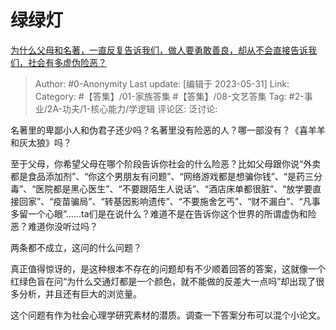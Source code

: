 # 绿绿灯
[为什么父母和名著，一直反复告诉我们，做人要勇敢善良，却从不会直接告诉我们，社会有多虚伪险恶？](https://www.zhihu.com/question/598152801/answer/3052969583)

> Author: #0-Anonymity
> Last update: [编辑于 2023-05-31]
> Link:
> Category: #【答集】/01-家族答集  #【答集】/08-文艺答集
> Tag: #2-事业/2A-功夫/1-核心能力/学逻辑
> 评论区:
> 泛讨论:

名著里的卑鄙小人和伪君子还少吗？名著里没有险恶的人？哪一部没有？《喜羊羊和灰太狼》吗？

至于父母，你希望父母在哪个阶段告诉你社会的什么险恶？比如父母跟你说“外卖都是食品添加剂”、“你这个男朋友有问题”、“网络游戏都是想骗你钱”、“是药三分毒”、“医院都是黑心医生”、“不要跟陌生人说话”、“酒店床单都很脏”、“放学要直接回家”、“疫苗骗局”、“转基因影响遗传”、“不要施舍乞丐”、“财不漏白”、“凡事多留一个心眼”……ta们是在说什么？难道不是在告诉你这个世界的所谓虚伪和险恶？难道你没听过吗？

两条都不成立，这问的什么问题？

真正值得惊讶的，是这种根本不存在的问题却有不少顺着回答的答案，这就像一个红绿色盲在问“为什么交通灯都是一个颜色，就不能做的反差大一点吗”却出现了很多分析，并且还有巨大的浏览量。

这个问题有作为社会心理学研究素材的潜质。调查一下答案分布可以混个小论文。
